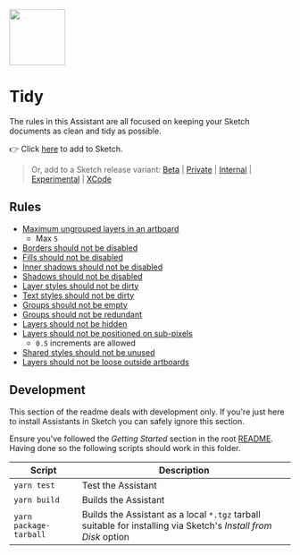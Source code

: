 <img src="https://user-images.githubusercontent.com/1078571/81808057-0e01b200-9517-11ea-95ae-8759f54dba13.png" width="100">

# Tidy

The rules in this Assistant are all focused on keeping your Sketch documents as clean and tidy as
possible.

👉 Click
[here](https://add-sketch-assistant.now.sh/api/main?pkg=@sketch-hq/sketch-tidy-assistant&version=5.0.0-next.10)
to add to Sketch.

> Or, add to a Sketch release variant:
> [Beta](https://add-sketch-assistant.now.sh/api/main?variant=beta&pkg=@sketch-hq/sketch-tidy-assistant&version=5.0.0-next.10)
> |
> [Private](https://add-sketch-assistant.now.sh/api/main?variant=private&pkg=@sketch-hq/sketch-tidy-assistant&version=5.0.0-next.10)
> |
> [Internal](https://add-sketch-assistant.now.sh/api/main?variant=internal&pkg=@sketch-hq/sketch-tidy-assistant&version=5.0.0-next.10)
> |
> [Experimental](https://add-sketch-assistant.now.sh/api/main?variant=experimental&pkg=@sketch-hq/sketch-tidy-assistant)
> |
> [XCode](https://add-sketch-assistant.now.sh/api/main?variant=xcode&pkg=@sketch-hq/sketch-tidy-assistant)

## Rules

- [Maximum ungrouped layers in an artboard](https://github.com/sketch-hq/sketch-assistant-core-rules/tree/master/src/rules/artboards-max-ungrouped-layers)
  - Max `5`
- [Borders should not be disabled](https://github.com/sketch-hq/sketch-assistant-core-rules/tree/master/src/rules/borders-no-disabled)
- [Fills should not be disabled](https://github.com/sketch-hq/sketch-assistant-core-rules/tree/master/src/rules/fills-no-disabled)
- [Inner shadows should not be disabled](https://github.com/sketch-hq/sketch-assistant-core-rules/tree/master/src/rules/inner-shadows-no-disabled)
- [Shadows should not be disabled](https://github.com/sketch-hq/sketch-assistant-core-rules/tree/master/src/rules/shadows-no-disabled)
- [Layer styles should not be dirty](https://github.com/sketch-hq/sketch-assistant-core-rules/tree/master/src/rules/layer-styles-no-dirty)
- [Text styles should not be dirty](https://github.com/sketch-hq/sketch-assistant-core-rules/tree/master/src/rules/text-styles-no-dirty)
- [Groups should not be empty](https://github.com/sketch-hq/sketch-assistant-core-rules/tree/master/src/rules/groups-no-empty)
- [Groups should not be redundant](https://github.com/sketch-hq/sketch-assistant-core-rules/tree/master/src/rules/groups-no-redundant)
- [Layers should not be hidden](https://github.com/sketch-hq/sketch-assistant-core-rules/tree/master/src/rules/layers-no-hidden)
- [Layers should not be positioned on sub-pixels](https://github.com/sketch-hq/sketch-assistant-core-rules/tree/master/src/rules/layers-subpixel-positioning)
  - `0.5` increments are allowed
- [Shared styles should not be unused](https://github.com/sketch-hq/sketch-assistant-core-rules/tree/master/src/rules/shared-styles-no-unused)
- [Layers should not be loose outside artboards](https://github.com/sketch-hq/sketch-assistant-core-rules/tree/master/src/rules/layers-no-loose)

## Development

This section of the readme deals with development only. If you're just here to install Assistants in
Sketch you can safely ignore this section.

Ensure you've followed the _Getting Started_ section in the root [README](../../). Having done so
the following scripts should work in this folder.

| Script                 | Description                                                                                                     |
| ---------------------- | --------------------------------------------------------------------------------------------------------------- |
| `yarn test`            | Test the Assistant                                                                                              |
| `yarn build`           | Builds the Assistant                                                                                            |
| `yarn package-tarball` | Builds the Assistant as a local `*.tgz` tarball suitable for installing via Sketch's _Install from Disk_ option |
